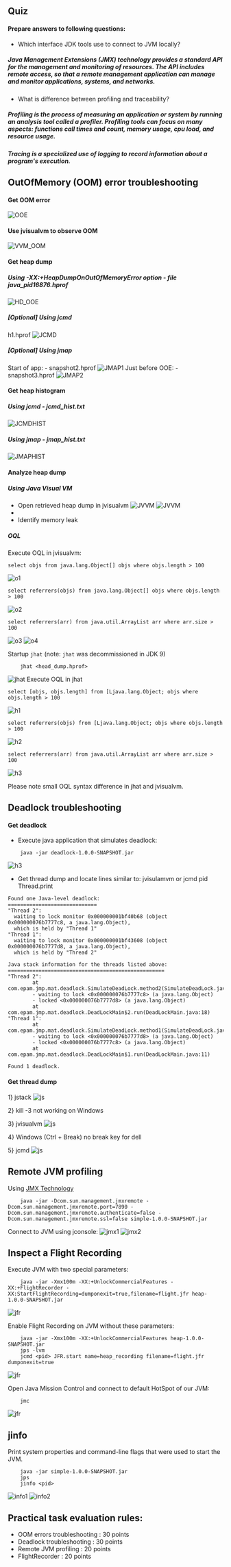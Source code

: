 ## Quiz
#### Prepare answers to following questions:
* Which interface JDK tools use to connect to JVM locally?
##### Java Management Extensions (JMX) technology provides a standard API for the management and monitoring of resources. The API includes remote access, so that a remote management application can manage and monitor applications, systems, and networks.
* What is difference between profiling and traceability?
##### Profiling is the process of measuring an application or system by running an analysis tool called a profiler. Profiling tools can focus on many aspects: functions call times and count, memory usage, cpu load, and resource usage.
##### Tracing is a specialized use of logging to record information about a program's execution.

## OutOfMemory (OOM) error troubleshooting
#### Get OOM error
![OOE](images/OOE.png)
#### Use jvisualvm to observe OOM
![VVM_OOM](images/MV_OOE.png)

#### Get heap dump
##### Using -XX:+HeapDumpOnOutOfMemoryError option - file java_pid16876.hprof
![HD_OOE](images/HD_OOM.png)

##### [Optional] Using jcmd
h1.hprof
![JCMD](images/JCMD_HD_1.png)

##### [Optional] Using jmap
Start of app: - snapshot2.hprof
![JMAP1](images/JMAP_HD_1.png)
Just before OOE: - snapshot3.hprof
![JMAP2](images/JMAP_HD_2.png)


#### Get heap histogram
##### Using jcmd - jcmd_hist.txt
![JCMDHIST](images/JCMD_HIST.png)
##### Using jmap - jmap_hist.txt
![JMAPHIST](images/JMAP_HIST.png)

#### Analyze heap dump
##### Using Java Visual VM
- Open retrieved heap dump in jvisualvm
![JVVM](images/VVM_OK.png)
![JVVM](images/VVM_OOC.png)
- 
- Identify memory leak

##### OQL
Execute OQL in jvisualvm:

    select objs from java.lang.Object[] objs where objs.length > 100
![o1](images/o1.png)

    select referrers(objs) from java.lang.Object[] objs where objs.length > 100
![o2](images/o2.png)

    select referrers(arr) from java.util.ArrayList arr where arr.size > 100
![o3](images/o3.png)
![o4](images/o4.png)

Startup `jhat` (note: `jhat` was decommissioned in JDK 9)
```
    jhat <head_dump.hprof>
```
![jhat](images/jhat.png)
Execute OQL in jhat

    select [objs, objs.length] from [Ljava.lang.Object; objs where objs.length > 100
![h1](images/h1.png)

    select referrers(objs) from [Ljava.lang.Object; objs where objs.length > 100
![h2](images/h2.png)

    select referrers(arr) from java.util.ArrayList arr where arr.size > 100
![h3](images/h3.png)

Please note small OQL syntax difference in jhat and jvisualvm.

## Deadlock troubleshooting
#### Get deadlock
- Execute java application that simulates deadlock:

```
    java -jar deadlock-1.0.0-SNAPSHOT.jar
```
![h3](images/lock.png)

- Get thread dump and locate lines similar to:
jvisulamvm or jcmd pid Thread.print
```
Found one Java-level deadlock:
=============================
"Thread 2":
  waiting to lock monitor 0x000000001bf40b68 (object 0x000000076b7777c8, a java.lang.Object),
  which is held by "Thread 1"
"Thread 1":
  waiting to lock monitor 0x000000001bf43608 (object 0x000000076b7777d8, a java.lang.Object),
  which is held by "Thread 2"

Java stack information for the threads listed above:
===================================================
"Thread 2":
        at com.epam.jmp.mat.deadlock.SimulateDeadLock.method2(SimulateDeadLock.java:44)
        - waiting to lock <0x000000076b7777c8> (a java.lang.Object)
        - locked <0x000000076b7777d8> (a java.lang.Object)
        at com.epam.jmp.mat.deadlock.DeadLockMain$2.run(DeadLockMain.java:18)
"Thread 1":
        at com.epam.jmp.mat.deadlock.SimulateDeadLock.method1(SimulateDeadLock.java:24)
        - waiting to lock <0x000000076b7777d8> (a java.lang.Object)
        - locked <0x000000076b7777c8> (a java.lang.Object)
        at com.epam.jmp.mat.deadlock.DeadLockMain$1.run(DeadLockMain.java:11)

Found 1 deadlock.
```

#### Get thread dump
1} jstack
![js](images/JSTACK_TD.png)

2} kill -3
not working on Windows

3} jvisualvm
![js](images/JVVM_TD.png)

4} Windows (Ctrl + Break)
no break key for dell

5} jcmd
![js](images/JCMD_TD.png)

## Remote JVM profiling
Using [JMX Technology](https://docs.oracle.com/javase/8/docs/technotes/guides/management/agent.html)
```
    java -jar -Dcom.sun.management.jmxremote -Dcom.sun.management.jmxremote.port=7890 -Dcom.sun.management.jmxremote.authenticate=false -Dcom.sun.management.jmxremote.ssl=false simple-1.0.0-SNAPSHOT.jar
```
Connect to JVM using jconsole:
![jmx1](images/jmx1.png)
![jmx2](images/jmx2.png)


## Inspect a Flight Recording
Execute JVM with two special parameters:
```
    java -jar -Xmx100m -XX:+UnlockCommercialFeatures -XX:+FlightRecorder -XX:StartFlightRecording=dumponexit=true,filename=flight.jfr heap-1.0.0-SNAPSHOT.jar
```
![jfr](images/jrf_XX.png)

Enable Flight Recording on JVM without these parameters:
```
    java -jar -Xmx100m -XX:+UnlockCommercialFeatures heap-1.0.0-SNAPSHOT.jar
    jps -lvm
    jcmd <pid> JFR.start name=heap_recording filename=flight.jfr dumponexit=true
```
![jfr](images/jfr_cmd.png)


Open Java Mission Control and connect to default HotSpot of our JVM:
```
    jmc
```
![jfr](images/jfr_jmc.png)

## jinfo
Print system properties and command-line flags that were used to start the JVM.
```
    java -jar simple-1.0.0-SNAPSHOT.jar
    jps
    jinfo <pid>
```
![info1](images/info1.png)
![info2](images/info2.png)


## Practical task evaluation rules:
* OOM errors troubleshooting : 30 points
* Deadlock troubleshooting : 30 points
* Remote JVM profiling : 20 points
* FlightRecorder : 20 points

